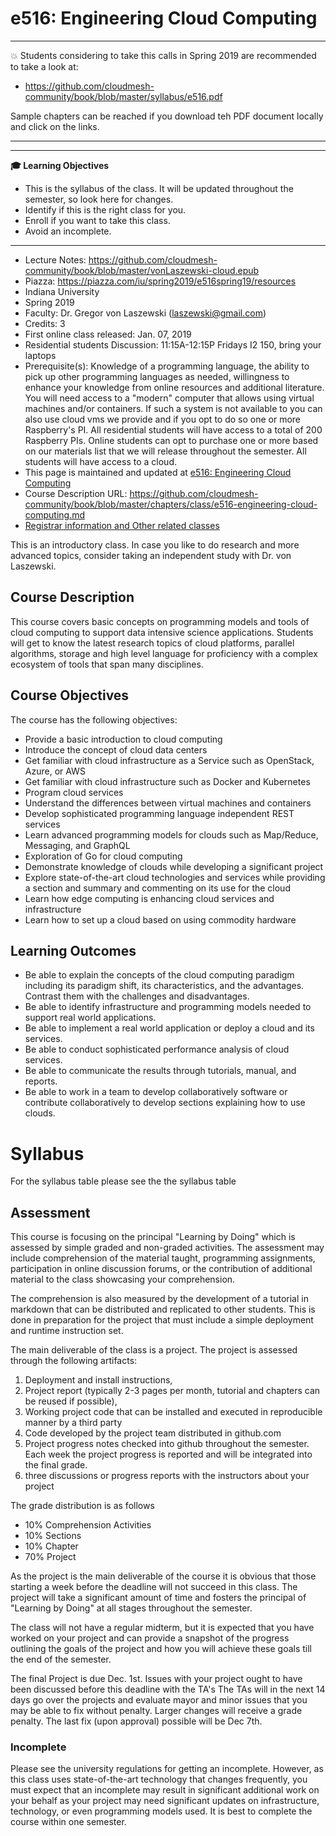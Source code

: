 # e516: Engineering Cloud Computing

---

:boom: Students considering to take this calls in Spring 2019 are recommended to take a look at:

* <https://github.com/cloudmesh-community/book/blob/master/syllabus/e516.pdf>

Sample chapters can be reached if you download teh PDF document locally and click on the links.  

---

---

**:mortar_board: Learning Objectives**

* This is the syllabus of the class. It will be updated throughout the semester, so look here for changes.
* Identify if this is the right class for you.
* Enroll if you want to take this class.
* Avoid an incomplete.

---

* Lecture Notes: <https://github.com/cloudmesh-community/book/blob/master/vonLaszewski-cloud.epub>
* Piazza: <https://piazza.com/iu/spring2019/e516spring19/resources>
* Indiana University
* Spring 2019
* Faculty: Dr. Gregor von Laszewski (laszewski@gmail.com)
* Credits: 3
* First online class released: Jan. 07, 2019
* Residential students Discussion:   11:15A-12:15P  Fridays  I2 150, bring your laptops
* Prerequisite(s): Knowledge of a programming language, the ability to
  pick up other programming languages as needed, willingness to
  enhance your knowledge from online resources and additional
  literature. You will need access to a "modern" computer that allows
  using virtual machines and/or containers. If such a system is not
  available to you can also use cloud vms we provide and if you opt 
  to do so one or more Raspberry's PI. All residential students will 
  have access to a total
  of 200 Raspberry PIs. Online students can opt to purchase one or
  more based on our materials list that we will release throughout the
  semester. All students will have access to a cloud.
* This page is maintained and updated at 
  [e516: Engineering Cloud Computing](https://github.com/cloudmesh-community/book/blob/master/chapters/class/e516-engineering-cloud-computing.md)
* Course Description URL: 
  <https://github.com/cloudmesh-community/book/blob/master/chapters/class/e516-engineering-cloud-computing.md>
* [Registrar information and Other related classes](https://github.com/cloudmesh-community/book/blob/master/chapters/class/fall2018.md)

This is an introductory class. In case you like to do research and
more advanced topics, consider taking an independent study with Dr. von
Laszewski.

## Course Description

This course covers basic concepts on programming models and tools of
cloud computing to support data intensive science
applications. Students will get to know the latest research topics of
cloud platforms, parallel algorithms, storage and high level language
for proficiency with a complex ecosystem of tools that span many
disciplines.

## Course Objectives

The course has the following objectives:

* Provide a basic introduction to cloud computing
* Introduce the concept of cloud data centers 
* Get familiar with cloud infrastructure as a Service such as
  OpenStack, Azure, or AWS
* Get familiar with cloud infrastructure such as Docker and Kubernetes
* Program cloud services
* Understand the differences between virtual machines and containers
* Develop sophisticated programming language independent REST services
* Learn advanced programming models for clouds such as Map/Reduce,
  Messaging, and GraphQL
* Exploration of Go for cloud computing
* Demonstrate knowledge of clouds while developing a significant project
* Explore state-of-the-art cloud technologies and services while
  providing a section and summary and commenting on its use for the
  cloud
* Learn how edge computing is enhancing cloud services and
  infrastructure
* Learn how to set up a cloud based on using commodity hardware

## Learning Outcomes

* Be able to explain the concepts of the cloud computing paradigm
  including its paradigm shift, its characteristics, and the
  advantages. Contrast them with the challenges and disadvantages.
* Be able to identify infrastructure and programming models needed to
  support real world applications.
* Be able to implement a real world application or deploy a cloud and
  its services.
* Be able to conduct sophisticated performance analysis of cloud
  services.
* Be able to communicate the results through tutorials, manual, and
  reports.
* Be able to work in a team to develop collaboratively software or
  contribute collaboratively to develop sections explaining how to use clouds.

# Syllabus

For the syllabus table please see the the syllabus table


## Assessment

This course is focusing on the principal "Learning by Doing" which is
assessed by simple graded and non-graded activities. The assessment may
include comprehension of the material taught, programming assignments,
participation in online discussion forums, or the contribution of
additional material to the class showcasing your comprehension.

The comprehension is also measured by the development of a tutorial in
markdown that can be distributed and replicated to other
students. This is done in preparation for the project that must
include a simple deployment and runtime instruction set.

The main deliverable of the class is a project. The project is
assessed through the following artifacts:

1. Deployment and install instructions, 
2. Project report (typically 2-3 pages per month, tutorial and
   chapters can be reused if possible), 
3. Working project code that can be installed and executed in reproducible manner by a third party 
4. Code developed by the project team distributed in github.com
5. Project progress notes checked into github throughout the semester. Each 
   week the project progress is reported and will be integrated
   into the final grade.
6. three discussions or progress reports with the instructors about your project

The grade distribution is as follows 

* 10% Comprehension Activities
* 10% Sections
* 10% Chapter
* 70% Project

As the project is the main deliverable of the course it is obvious
that those starting a week before the deadline will not succeed in this
class. The project will take a significant amount of time and fosters
the principal of "Learning by Doing" at all stages throughout the
semester.

The class will not have a regular midterm, but it is expected that you
have worked on your project and can provide a snapshot of the progress
outlining the goals of the project and how you will achieve these
goals till the end of the semester.

The final Project is due Dec. 1st. Issues with your project ought to
have been discussed before this deadline with the TA's The TAs will in
the next 14 days go over the projects and evaluate mayor and minor
issues that you may be able to fix without penalty. Larger changes
will receive a grade penalty. The last fix (upon approval) possible
will be Dec 7th.

### Incomplete

Please see the university regulations for getting an
incomplete. However, as this class uses state-of-the-art technology
that changes frequently, you must expect that an incomplete may result
in significant additional work on your behalf as your project may need
significant updates on infrastructure, technology, or even programming
models used. It is best to complete the course within one semester.


